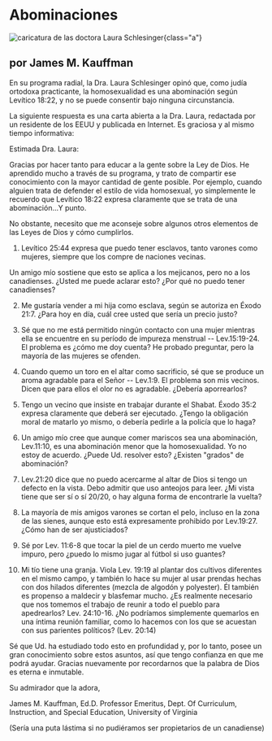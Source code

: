 # Abominaciones

![caricatura de las doctora Laura Schlesinger](laura.png){class="a"}

## por James M. Kauffman

En su programa radial, la Dra. Laura Schlesinger opinó que, como judía
ortodoxa practicante, la homosexualidad es una abominación según
Levítico 18:22, y no se puede consentir bajo ninguna circunstancia.

La siguiente respuesta es una carta abierta a la Dra. Laura, redactada
por un residente de los EEUU y publicada en Internet. Es graciosa y al
mismo tiempo informativa:

Estimada Dra. Laura:

Gracias por hacer tanto para educar a la gente sobre la Ley de Dios. He
aprendido mucho a través de su programa, y trato de compartir ese
conocimiento con la mayor cantidad de gente posible. Por ejemplo, cuando
alguien trata de defender el estilo de vida homosexual, yo simplemente
le recuerdo que Levítico 18:22 expresa claramente que se trata de una
abominación...Y punto.

No obstante, necesito que me aconseje sobre algunos otros elementos de
las Leyes de Dios y cómo cumplirlos.

1. Levítico 25:44 expresa que puedo tener esclavos, tanto varones como
mujeres, siempre que los compre de naciones vecinas.

Un amigo mío sostiene que esto se aplica a los mejicanos, pero no a los
canadienses. ¿Usted me puede aclarar esto? ¿Por qué no puedo tener
canadienses?

2. Me gustaría vender a mi hija como esclava, según se autoriza en
Éxodo 21:7. ¿Para hoy en día, cuál cree usted que sería un precio
justo?

3. Sé que no me está permitido ningún contacto con una mujer mientras
ella se encuentre en su período de impureza menstrual -- Lev.15:19-24.
El problema es ¿cómo me doy cuenta? He probado preguntar, pero la
mayoría de las mujeres se ofenden.

4. Cuando quemo un toro en el altar como sacrificio, sé que se produce
un aroma agradable para el Señor -- Lev.1:9. El problema son mis
vecinos. Dicen que para ellos el olor no es agradable. ¿Debería
aporrearlos?

5. Tengo un vecino que insiste en trabajar durante el Shabat. Éxodo
35:2 expresa claramente que deberá ser ejecutado. ¿Tengo la obligación
moral de matarlo yo mismo, o debería pedirle a la policía que lo haga?

6. Un amigo mío cree que aunque comer mariscos sea una abominación,
Lev.11:10, es una abominación menor que la homosexualidad. Yo no estoy
de acuerdo. ¿Puede Ud. resolver esto? ¿Existen "grados" de abominación?

7. Lev.21:20 dice que no puedo acercarme al altar de Dios si tengo un
defecto en la vista. Debo admitir que uso anteojos para leer. ¿Mi vista
tiene que ser sí o sí 20/20, o hay alguna forma de encontrarle la
vuelta?

8. La mayoría de mis amigos varones se cortan el pelo, incluso en la
zona de las sienes, aunque esto está expresamente prohibido por
Lev.19:27. ¿Cómo han de ser ajusticiados?

9. Sé por Lev. 11:6-8 que tocar la piel de un cerdo muerto me vuelve
impuro, pero ¿puedo lo mismo jugar al fútbol si uso guantes?

10. Mi tío tiene una granja. Viola Lev. 19:19 al plantar dos cultivos
diferentes en el mismo campo, y también lo hace su mujer al usar prendas
hechas con dos hilados diferentes (mezcla de algodón y polyester). Él
también es propenso a maldecir y blasfemar mucho. ¿Es realmente
necesario que nos tomemos el trabajo de reunir a todo el pueblo para
apedrearlos? Lev. 24:10-16. ¿No podríamos simplemente quemarlos en una
íntima reunión familiar, como lo hacemos con los que se acuestan con sus
parientes políticos? (Lev. 20:14)

Sé que Ud. ha estudiado todo esto en profundidad y, por lo tanto, posee
un gran conocimiento sobre estos asuntos, así que tengo confianza en que
me podrá ayudar. Gracias nuevamente por recordarnos que la palabra de
Dios es eterna e inmutable.

Su admirador que la adora,

James M. Kauffman, Ed.D. Professor Emeritus, Dept. Of Curriculum,
Instruction, and Special Education, University of Virginia

(Sería una puta lástima si no pudiéramos ser propietarios de un
canadiense)
